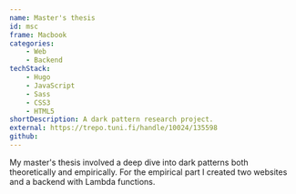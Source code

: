 ```yaml
---
name: Master's thesis
id: msc
frame: Macbook
categories:
    - Web
    - Backend
techStack:
    - Hugo
    - JavaScript
    - Sass
    - CSS3
    - HTML5
shortDescription: A dark pattern research project.
external: https://trepo.tuni.fi/handle/10024/135598
github:
---
```


My master's thesis involved a deep dive into dark patterns both theoretically
and empirically. For the empirical part I created two websites and a
backend with Lambda functions.